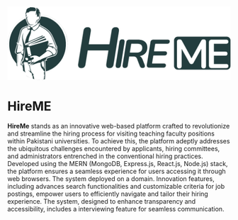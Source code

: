 ![HireMe](hireMe/public/HireMe_Logo_In_Green.png)

# HireME 
**HireMe** stands as an innovative web-based platform crafted to revolutionize and streamline the hiring process for visiting teaching faculty positions within Pakistani universities. To achieve this, the platform adeptly addresses the ubiquitous challenges encountered by applicants, hiring committees, and administrators entrenched in the conventional hiring practices.
Developed using the MERN (MongoDB, Express.js, React.js, Node.js) stack, the platform ensures a seamless experience for users accessing it through web browsers. The system deployed on a domain. Innovation features, including advances search functionalities and customizable criteria for job postings, empower users to efficiently navigate and tailor their hiring experience. The system, designed to enhance transparency and accessibility, includes a interviewing feature for seamless communication.


